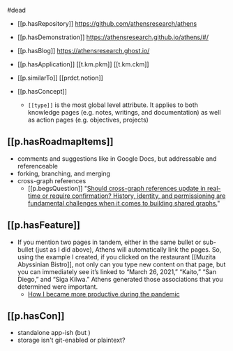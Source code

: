 
#dead


- [[p.hasRepository]] https://github.com/athensresearch/athens
- [[p.hasDemonstration]] https://athensresearch.github.io/athens/#/
- [[p.hasBlog]] https://athensresearch.ghost.io/
- [[p.hasApplication]] [[t.km.pkm]] [[t.km.ckm]]
- [[p.similarTo]] [[prdct.notion]]

- [[p.hasConcept]]
  - `[[type]]` is the most global level attribute. It applies to both knowledge pages (e.g. notes, writings, and documentation) as well as action pages (e.g. objectives, projects)

## [[p.hasRoadmapItems]]

- comments and suggestions like in Google Docs, but addressable and referenceable
- forking, branching, and merging
- cross-graph references 
  - [[p.begsQuestion]] "[Should cross-graph references update in real-time or require confirmation? History, identity, and permissioning are fundamental challenges when it comes to building shared graphs.](https://athensresearch.ghost.io/season-2/)" 

## [[p.hasFeature]]
  - If you mention two pages in tandem, either in the same bullet or sub-bullet (just as I did above), Athens will automatically link the pages. So, using the example I created, if you clicked on the restaurant [[Muzita Abyssinian Bistro]], not only can you type new content on that page, but you can immediately see it’s linked to “March 26, 2021,” “Kaito,” “San Diego,” and “Siga Kilwa.” Athens generated those associations that you determined were important.
    - [How I became more productive during the pandemic](https://blakestephenanderson.medium.com/how-i-became-more-productive-during-the-pandemic-ab5cb68c0d9f)


## [[p.hasCon]]
- standalone app-ish (but )
- storage isn't git-enabled or plaintext?
